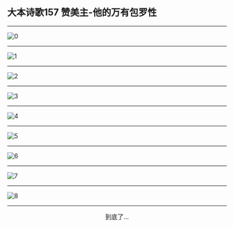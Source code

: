 
## 大本诗歌157 赞美主-他的万有包罗性
        
<div id="aplayer0"></div>

<div id="aplayer1"></div>

<div id="aplayer2"></div>

---

<img alt="0" data-original="/data/d0152/0.png">

---

<img alt="1" data-original="/data/d0152/1.png">

---

<img alt="2" data-original="/data/d0152/2.png">

---

<img alt="3" data-original="/data/d0152/3.png">

---

<img alt="4" data-original="/data/d0152/4.png">

---

<img alt="5" data-original="/data/d0152/5.png">

---

<img alt="6" data-original="/data/d0152/6.png">

---

<img alt="7" data-original="/data/d0152/7.png">

---

<img alt="8" data-original="/data/d0152/8.png">

---

<p style="text-align: center">到底了...</p>

<script src="/js/dist-view.js"></script>

<script>
MAIN.id = 'd0152';
        
const ap0 = new APlayer({
    container: document.getElementById('aplayer0'),
    volume: 1,
    loop: 'none',
    preload: 'none',
    audio: [{
        name: 'D157.mp3',
        artist: '大本诗歌',
        url: 'https://res.wx.qq.com/voice/getvoice?mediaid=MzI0NTk3MDM5M18yMjQ3NTIwMTQ4',
        cover: '/favicon'
    }]
});
const ap1 = new APlayer({
    container: document.getElementById('aplayer1'),
    volume: 1,
    loop: 'none',
    preload: 'none',
    audio: [{
        name: 'D157第一节领唱.mp3',
        artist: '大本诗歌',
        url: 'https://res.wx.qq.com/voice/getvoice?mediaid=MzI0NTk3MDM5M18yMjQ3NTIwMTQ5',
        cover: '/favicon'
    }]
});
const ap2 = new APlayer({
    container: document.getElementById('aplayer2'),
    volume: 1,
    loop: 'none',
    preload: 'none',
    audio: [{
        name: 'D157教唱版.mp3',
        artist: '大本诗歌',
        url: 'https://res.wx.qq.com/voice/getvoice?mediaid=MzI0NTk3MDM5M18yMjQ3NTIwMTUw',
        cover: '/favicon'
    }]
});
</script>
